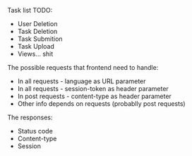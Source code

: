 Task list TODO:
- User Deletion
- Task Deletion
- Task Submition
- Task Upload
- Views... shit

The possible requests that frontend need to handle:
- In all  requests - language as URL parameter
- In all  requests - session-token as header parameter
- In post requests - content-type as header parameter
- Other info depends on requests (probablly post requests)

The responses:
- Status code
- Content-type
- Session